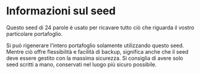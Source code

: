 # Informazioni sul seed

Questo seed di 24 parole è usato per ricavare tutto ciò che riguarda il vostro particolare portafoglio.

Si può rigenerare l'intero portafoglio solamente utilizzando questo seed.
Mentre ciò offre flessibilità e facilità di backup, significa anche che il seed
deve essere gestito con la massima sicurezza. Si consiglia di avere solo seed
scritti a mano, conservati nel luogo più sicuro possibile.
